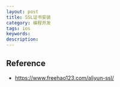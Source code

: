 ```yaml
---
layout: post
title: SSL证书安装
category: 编程开发
tags: ios
keywords: 
description: 
---
```




## Reference

* <https://www.freehao123.com/aliyun-ssl/>
